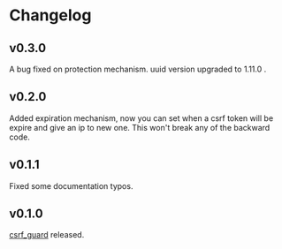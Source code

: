 # Changelog

## v0.3.0

A bug fixed on protection mechanism.
uuid version upgraded to 1.11.0 .

## v0.2.0

Added expiration mechanism, now you can set when a csrf token will be expire and give an ip to new one. This won't break any of the backward code.

## v0.1.1

Fixed some documentation typos.

## v0.1.0

[csrf_guard](https://github.com/Necoo33/csrf_guard_rs) released.
